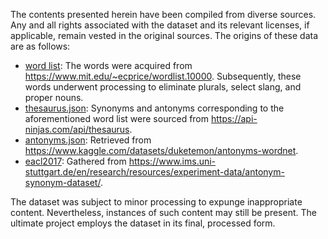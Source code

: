 The contents presented herein have been compiled from diverse sources. Any and all rights associated with the dataset and its relevant licenses, if applicable, remain vested in the original sources. The origins of these data are as follows:

- [word list](./words.txt): The words were acquired from https://www.mit.edu/~ecprice/wordlist.10000. Subsequently, these words underwent processing to eliminate plurals, select slang, and proper nouns.
- [thesaurus.json](./thesaurus.json): Synonyms and antonyms corresponding to the aforementioned word list were sourced from https://api-ninjas.com/api/thesaurus.
- [antonyms.json](./antonyms.json): Retrieved from https://www.kaggle.com/datasets/duketemon/antonyms-wordnet.
- [eacl2017](./eacl2017): Gathered from https://www.ims.uni-stuttgart.de/en/research/resources/experiment-data/antonym-synonym-dataset/.

The dataset was subject to minor processing to expunge inappropriate content. Nevertheless, instances of such content may still be present. The ultimate project employs the dataset in its final, processed form.